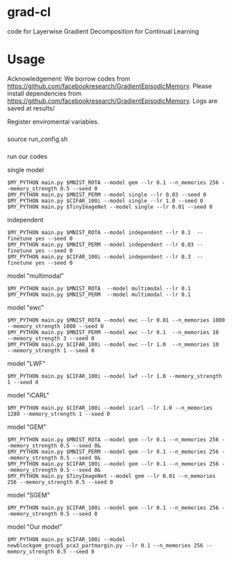 # grad-cl

code for Layerwise Gradient Decomposition for Continual Learning

# Usage
Acknowledgement: We borrow codes from https://github.com/facebookresearch/GradientEpisodicMemory. Please install dependencies from https://github.com/facebookresearch/GradientEpisodicMemory. Logs are saved at results/

Register enviromental variables.
###
source run_config.sh
###

run our codes

single model
```
$MY_PYTHON main.py $MNIST_ROTA --model gem --lr 0.1 --n_memories 256 --memory_strength 0.5 --seed 0
$MY_PYTHON main.py $MNIST_PERM --model single --lr 0.03 --seed 0 
$MY_PYTHON main.py $CIFAR_100i --model single --lr 1.0 --seed 0
$MY_PYTHON main.py $TinyImageNet --model single --lr 0.01 --seed 0
```

independent
```
$MY_PYTHON main.py $MNIST_ROTA --model independent --lr 0.1  --finetune yes --seed 0
$MY_PYTHON main.py $MNIST_PERM --model independent --lr 0.03 --finetune yes --seed 0
$MY_PYTHON main.py $CIFAR_100i --model independent --lr 0.3  --finetune yes --seed 0
```

model "multimodal"
```
$MY_PYTHON main.py $MNIST_ROTA  --model multimodal --lr 0.1
$MY_PYTHON main.py $MNIST_PERM  --model multimodal --lr 0.1
```

model "ewc"
```
$MY_PYTHON main.py $MNIST_ROTA --model ewc --lr 0.01 --n_memories 1000 --memory_strength 1000 --seed 0
$MY_PYTHON main.py $MNIST_PERM --model ewc --lr 0.1  --n_memories 10   --memory_strength 3 --seed 0
$MY_PYTHON main.py $CIFAR_100i --model ewc --lr 1.0  --n_memories 10   --memory_strength 1 --seed 0
```

model "LWF"
```
$MY_PYTHON main.py $CIFAR_100i --model lwf --lr 1.0 --memory_strength 1 --seed 0
```

model "iCARL"
```
$MY_PYTHON main.py $CIFAR_100i --model icarl --lr 1.0 --n_memories 1280 --memory_strength 1 --seed 0
```

model "GEM"
```
$MY_PYTHON main.py $MNIST_ROTA --model gem --lr 0.1 --n_memories 256 --memory_strength 0.5 --seed 0&
$MY_PYTHON main.py $MNIST_PERM --model gem --lr 0.1 --n_memories 256 --memory_strength 0.5 --seed 0&
$MY_PYTHON main.py $CIFAR_100i --model gem --lr 0.1 --n_memories 256 --memory_strength 0.5 --seed 0&
$MY_PYTHON main.py $TinyImageNet --model gem --lr 0.01 --n_memories 256 --memory_strength 0.5 --seed 0
```

model "SGEM"
```
$MY_PYTHON main.py $CIFAR_100i --model gem --lr 0.1 --n_memories 256 --memory_strength 0.5 --seed 0
```

model "Our model"
```
$MY_PYTHON main.py $CIFAR_100i --model newblockgem_group5_pca3_partmargin.py --lr 0.1 --n_memories 256 --memory_strength 0.5 --seed 0
```

